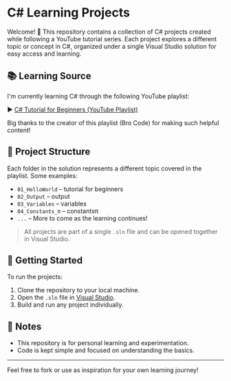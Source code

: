 # C# Learning Projects

Welcome! 👋 This repository contains a collection of C# projects created while following a YouTube tutorial series. Each project explores a different topic or concept in C#, organized under a single Visual Studio solution for easy access and learning.

## 📚 Learning Source

I'm currently learning C# through the following YouTube playlist:

▶️ [C# Tutorial for Beginners (YouTube Playlist)](https://www.youtube.com/playlist?list=PLZPZq0r_RZOPNy28FDBys3GVP2LiaIyP_)

Big thanks to the creator of this playlist (Bro Code) for making such helpful content!

## 🧠 Project Structure

Each folder in the solution represents a different topic covered in the playlist. Some examples:

- `01_HelloWorld` – tutorial for beginners
- `02_Output` – output
- `03_Variables` – variables
- `04_Constants_π` – constantsπ
- `...` – More to come as the learning continues!

> All projects are part of a single `.sln` file and can be opened together in Visual Studio.

## 🚀 Getting Started

To run the projects:

1. Clone the repository to your local machine.
2. Open the `.sln` file in [Visual Studio](https://visualstudio.microsoft.com/).
3. Build and run any project individually.

## 🧩 Notes

- This repository is for personal learning and experimentation.
- Code is kept simple and focused on understanding the basics.

---

Feel free to fork or use as inspiration for your own learning journey!

